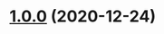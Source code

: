 # [1.0.0](https://github.com/chrisfactory/react-meta-state/compare/v1.0.4...v1.0.0) (2020-12-24)



